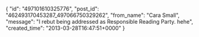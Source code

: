  {
   "id": "497101610325776",
   "post_id": "462493170453287_497066750329262",
   "from_name": "Cara Small",
   "message": "I rebut being addressed as Responsible Reading Party. hehe",
   "created_time": "2013-03-28T16:47:51+0000"
 }

